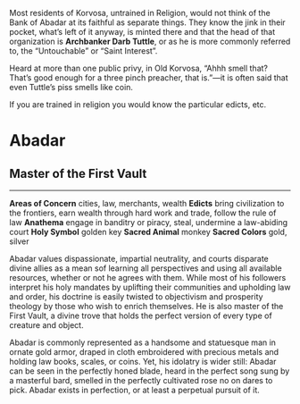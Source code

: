 Most residents of Korvosa, untrained in Religion, would not think of the Bank of Abadar at its faithful as separate things. They know the jink in their pocket, what’s left of it anyway, is minted there and that the head of that organization is **Archbanker Darb Tuttle**, or as he is more commonly referred to, the “Untouchable” or “Saint Interest”.

Heard at more than one public privy, in Old Korvosa, “Ahhh smell that? That’s good enough for a three pinch preacher, that is.”—it is often said that even Tuttle’s piss smells like coin.

If you are trained in religion you would know the particular edicts, etc.

# Abadar
## Master of the First Vault
---
**Areas of Concern** cities, law, merchants, wealth
**Edicts** bring civilization to the frontiers, earn wealth through hard work and trade, follow the rule of law
**Anathema** engage in banditry or piracy, steal, undermine a law-abiding court
**Holy Symbol** golden key
**Sacred Animal** monkey
**Sacred Colors** gold, silver

Abadar values dispassionate, impartial neutrality, and courts disparate divine allies as a mean sof learning all perspectives and using all available resources, whether or not he agrees with them. While most of his followers interpret his holy mandates by uplifting their communities and upholding law and order, his doctrine is easily twisted to objectivism and prosperity theology by those who wish to enrich themselves. He is also master of the First Vault, a divine trove that holds the perfect version of every type of creature and object.

Abadar is commonly represented as a handsome and statuesque man in ornate gold armor, draped in cloth embroidered with precious metals and holding law books, scales, or coins. Yet, his idolatry is wider still: Abadar can be seen in the perfectly honed blade, heard in the perfect song sung by a masterful bard, smelled in the perfectly cultivated rose no on dares to pick. Abadar exists in perfection, or at least a perpetual pursuit of it.